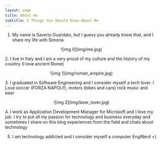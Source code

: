 ```yaml
---
layout: page
title: About me
subtitle: 5 Things You Should Know About Me
---
```


1. My name is Saverio Guardato, but I guess you already knew that, and I share my life with Simona
<p align="center">
![img 0](img/me.jpg)
</p>
2. I live in Italy and I am a very proud of my culture and the history of my country (I love ancient Rome)
<p align="center">
![img 1](img/roman_empire.jpg)
</p>
3. I graduated in Software Engineering and I consider myself a tech lover. I Love soccer (FORZA NAPOLI!), motors (bikes and cars) rock music and beer
<p align="center">
![img 2](img/beer_lover.jpg)
</p>
4. I work as Application Development Manager for Microsoft and I love my job. I try to put all my passion for technology and business everyday and sometimes I share on this blog experiences from the field and chats about technology

5. I am technology addicted and I consider myself a computer EngiNerd =)
